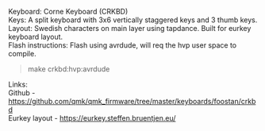Keyboard: Corne Keyboard (CRKBD)  
Keys: A split keyboard with 3x6 vertically staggered keys and 3 thumb keys.  
Layout: Swedish characters on main layer using tapdance. Built for eurkey keyboard layout.  
Flash instructions: Flash using avrdude, will req the hvp user space to compile.

> make crkbd:hvp:avrdude

Links:  
Github - https://github.com/qmk/qmk_firmware/tree/master/keyboards/foostan/crkbd  
Eurkey layout - https://eurkey.steffen.bruentjen.eu/
